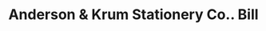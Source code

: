 ---
doi: 10.7916/D8BP1DVK
date_other: '1889'
date_other_textual: '1889'
form: printed ephemera
genre:
- Invoices
name:
- Anderson & Krum Stationery Co.
object_in_context_url: https://biggert.cul.columbia.edu/items/view/ave_biggert_00945
subject_hierarchical_geographic:
- New York, New York, United States
subject_name:
- Anderson & Krum Stationery Co.
title: Anderson & Krum Stationery Co.. Bill
sort_title: Anderson & Krum Stationery Co.. Bill
call_number: ave_biggert_00945
coordinates:
- 40.71277777777778,-74.00583333333333
pid: ave_biggert_00945
identifiers: ave_biggert_00945
thumbnail: https://derivativo-1.library.columbia.edu/iiif/2/ldpd:344271/full/!256,256/0/native.jpg
permalink: /biggert/ave_biggert_00945/
layout: iiif-image-page
---